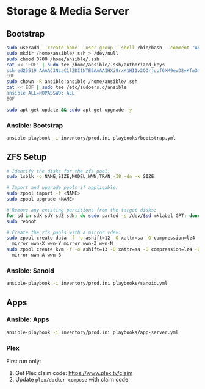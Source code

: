 # Storage & Media Server

## Bootstrap

```sh
sudo useradd --create-home --user-group --shell /bin/bash --comment "Ansible user" ansible > /dev/null
sudo mkdir /home/ansible/.ssh > /dev/null
sudo chmod 0700 /home/ansible/.ssh
cat << 'EOF' | sudo tee /home/ansible/.ssh/authorized_keys
ssh-ed25519 AAAAC3NzaC1lZDI1NTE5AAAAIHXi9rxK1HI1v2QOrjupf6XM9evD2vKfw3msmUbWlb7n ansible@francopuccini.casa
EOF
sudo chown -R ansible:ansible /home/ansible/.ssh
cat << EOF | sudo tee /etc/sudoers.d/ansible
ansible ALL=NOPASSWD: ALL
EOF

sudo apt-get update && sudo apt-get upgrade -y
```

### Ansible: Bootstrap

```sh
ansible-playbook -i inventory/prod.ini playbooks/bootstrap.yml
```

## ZFS Setup

```sh
# Identify the disks for the zfs pool:
sudo lsblk -o NAME,SIZE,MODEL,WWN,TRAN -I8 -dn -x SIZE

# Import and upgrade pools if applicable:
sudo zpool import -f <NAME>
sudo zpool upgrade <NAME>

# Remove any existing partitions from the target disks:
for sd in sdX sdY sdZ sdN; do sudo parted -s /dev/$sd mklabel GPT; done
sudo reboot

# Create the zfs pools with a mirror vdev:
sudo zpool create data -f -o ashift=12 -O xattr=sa -O compression=lz4 -O atime=off -O recordsize=128K \
  mirror wwn-X wwn-Y mirror wwn-Z wwn-N
sudo zpool create kvm -f -o ashift=13 -O xattr=sa -O compression=lz4 -O atime=off -O recordsize=64K \
  mirror wwn-A wwn-B
```

### Ansible: Sanoid

```sh
ansible-playbook -i inventory/prod.ini playbooks/sanoid.yml
```

## Apps

### Ansible: Apps

```sh
ansible-playbook -i inventory/prod.ini playbooks/app-server.yml
```

### Plex

First run only:

1. Get Plex claim code: https://www.plex.tv/claim
2. Update `plex/docker-compose` with claim code
